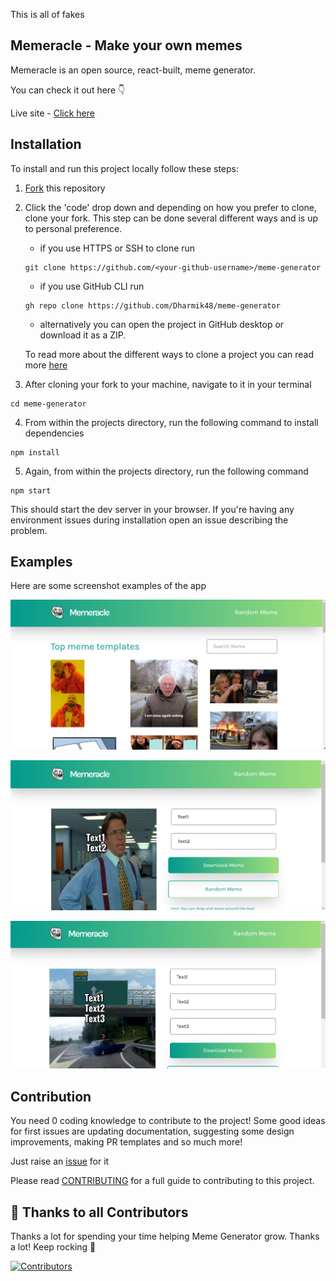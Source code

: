 
This is all of fakes
## Memeracle - Make your own memes

Memeracle is an open source, react-built, meme generator.

You can check it out here 👇



Live site - [Click here](https://memeracle.vercel.app)

## Installation

To install and run this project locally follow these steps:

1. [Fork](https://github.com/Dharmik48/meme-generator/fork) this repository
2. Click the 'code' drop down and depending on how you prefer to clone, clone your fork. This step can be done several different ways and is up to personal preference.

   - if you use HTTPS or SSH to clone run

   ```
   git clone https://github.com/<your-github-username>/meme-generator
   ```

   - if you use GitHub CLI run

   ```
   gh repo clone https://github.com/Dharmik48/meme-generator
   ```

   - alternatively you can open the project in GitHub desktop or download it as a ZIP.

   To read more about the different ways to clone a project you can read more [here](https://docs.github.com/en/repositories/creating-and-managing-repositories/cloning-a-repository)

3. After cloning your fork to your machine, navigate to it in your terminal

```
cd meme-generator
```

4. From within the projects directory, run the following command to install dependencies

```
npm install
```

5. Again, from within the projects directory, run the following command

```
npm start
```

This should start the dev server in your browser. If you're having any environment issues during installation open an issue describing the problem.

## Examples

Here are some screenshot examples of the app

![browse view](docs/images/browse.png)

![example one](docs/images/example-one.png)

![example two](docs/images/example-two.png)

## Contribution

You need 0 coding knowledge to contribute to the project! Some good ideas for first issues are updating documentation, suggesting some design improvements, making PR templates and so much more!

Just raise an [issue](https://github.com/Dharmik48/meme-generator/issues/new) for it

Please read [CONTRIBUTING](https://github.com/Dharmik48/meme-generator/blob/main/CONTRIBUTING.md) for a full guide to contributing to this project.

## 💪 Thanks to all Contributors

Thanks a lot for spending your time helping Meme Generator grow. Thanks a lot! Keep rocking 🍻

[![Contributors](https://contrib.rocks/image?repo=Dharmik48/meme-generator)](https://github.com/Dharmik48/meme-generator/graphs/contributors)
